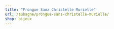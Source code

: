 ```yaml
---
title: "Prongue Sanz Christelle Murielle"
url: /aubagne/prongue-sanz-christelle-murielle/
shop: bijoux
---
```

